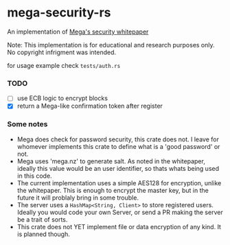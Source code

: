 # mega-security-rs

An implementation of [Mega's security whitepaper](https://mega.nz/SecurityWhitepaper.pdf)

Note: This implementation is for educational and research purposes only. No copyright infrigment was intended.

for usage example check `tests/auth.rs`

### TODO
- [ ] use ECB logic to encrypt blocks 
- [x] return a Mega-like confirmation token after register

### Some notes
- Mega does check for password security, this crate does not. I leave for whomever implements this crate to define what is a 'good password' or not.
- Mega uses 'mega.nz' to generate salt. As noted in the whitepaper, ideally this value would be an user identifier, so thats whats being used in this code.
- The current implementation uses a simple AES128 for encryption, unlike the whitepaper. This is enough to encrypt the master key, but in the future it will problaly bring in some trouble.
- The server uses a `HashMap<String, Client>` to store registered users. Ideally you would code your own Server, or send a PR making the server be a trait of sorts.
- This crate does not YET implement file or data encryption of any kind. It is planned though.
